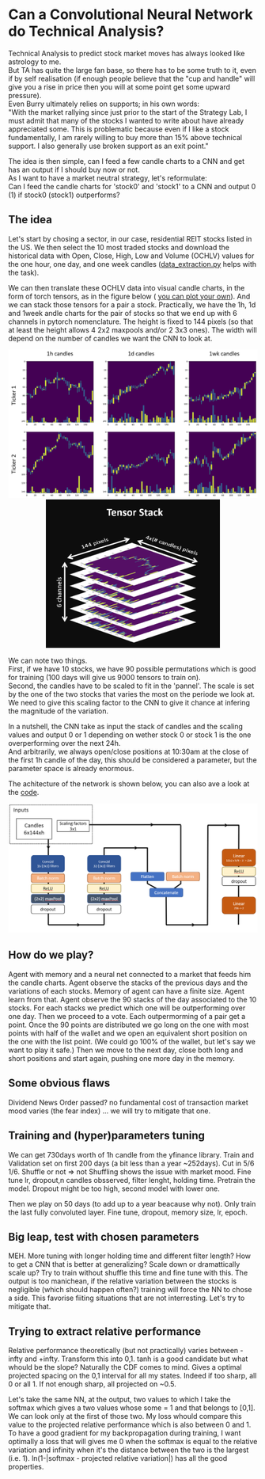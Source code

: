 # Can a Convolutional Neural Network do Technical Analysis?

Technical Analysis to predict stock market moves has always looked like astrology to me.  
But TA has quite the large fan base, so there has to be some truth to it, even if by self realisation (if enough people believe that the "cup and handle" will give you a rise in price then you will at some point get some upward pressure).  
Even Burry ultimately relies on supports; in his own words:  
"With the market rallying since just prior to the start of the Strategy Lab, I must admit that many of the stocks I wanted to write about have already appreciated some.
This is problematic because even if I like a stock fundamentally, I am rarely willing to buy more than 15% above technical support.
I also generally use broken support as an exit point."

The idea is then simple, can I feed a few candle charts to a CNN and get has an output if I should buy now or not.  
As I want to have a market neutral strategy, let's reformulate:  
Can I feed the candle charts for 'stock0' and 'stock1' to a CNN and output 0 (1) if stock0 (stock1) outperforms?

## The idea

Let's start by chosing a sector, in our case, residential REIT stocks listed in the US.
We then select the 10 most traded stocks and download the historical data with Open, Close, High, Low and Volume (OCHLV) values for the one hour, one day, and one week candles ([data_extraction.py](data_extraction.py) helps with the task).

We can then translate these OCHLV data into visual candle charts, in the form of torch tensors, as in the figure below ( [you can plot your own](plot_candles.py)). 
And we can stack those tensors for a pair a stock.
Practically, we have the 1h, 1d and 1week andle charts for the pair of stocks so that we end up with 6 channels in pytorch nomenclature.
The height is fixed to 144 pixels (so that at least the height allows 4 2x2 maxpools and/or 2 3x3 ones).
The width will depend on the number of candles we want the CNN to look at.

<p align = "center">
<img src="images/all_candles.PNG" height=300>
<img src="images/tensor_stack.PNG" height=300>
</p>

We can note two things.  
First, if we have 10 stocks, we have 90 possible permutations which is good for training (100 days will give us 9000 tensors to train on).  
Second, the candles have to be scaled to fit in the 'pannel'. The scale is set by the one of the two stocks that varies the most on the periode we look at.
We need to give this scaling factor to the CNN to give it chance at infering the magnitude of the variation.

In a nutshell, the CNN take as input the stack of candles and the scaling values and output 0 or 1 depending on wether stock 0 or stock 1 is the one overperforming over the next 24h.  
And arbitrarily, we always open/close positions at 10:30am at the close of the first 1h candle of the day, this should be considered a parameter, but the parameter space is already enormous.

The achitecture of the network is shown below, you can also ave a look at the [code](neuralnet.py).

<p align = "center">
<img src="images\neuralnet_architecture.PNG" width = 700>
</p>


## How do we play?

Agent with memory and a neural net connected to a market that feeds him the candle charts.
Agent observe the stacks of the previous days and the variations of each stocks.
Memory of agent can have a finite size.
Agent learn from that.
Agent observe the 90 stacks of the day associated to the 10 stocks.
For each stacks we predict which one will be outperforming over one day.
Then we proceed to a vote. Each outpermorming of a pair get a point.
Once the 90 points are distributed we go long on the one with most points with half of the wallet and we open an equivalent short position on the one with the list point.
(We could go 100% of the wallet, but let's say we want to play it safe.)
Then we move to the next day, close both long and short positions and start again, pushing one more day in the memory.

## Some obvious flaws

Dividend
News
Order passed?
no fundamental
cost of transaction
market mood varies (the fear index) ... we will try to mitigate that one.

## Training and (hyper)parameters tuning

We can get 730days worth of 1h candle from the yfinance library.
Train and Validation set on first 200 days (a bit less than a year ~252days).
Cut in 5/6 1/6.
Shuffle or not => not Shuffling shows the issue with market mood.
Fine tune lr, dropout,n candles obsserved, filter lenght, holding time.
Pretrain the model.
Dropout might be too high, second model with lower one.

Then we play on 50 days (to add up to a year beacause why not).
Only train the last fully convoluted layer.
Fine tune, dropout, memory size, lr, epoch.

## Big leap, test with chosen parameters

MEH.
More tuning with longer holding time and different filter length?
How to get a CNN that is better at generalizing? Scale down or dramattically scale up?
Try to train without shuffle this time and fine tune with this. 
The output is too manichean, if the relative variation between the stocks is negligible (which should happen often?) training will force the NN to chose a side. This favorise fiiting situations that are not interresting.
Let's try to mitigate that.

## Trying to extract relative performance

Relative performance theoretically (but not practically) varies between -infty and +infty.
Transform this into 0,1.
tanh is a good candidate but what whould be the slope?
Naturally the CDF comes to mind.
Gives a optimal projected spacing on the 0,1 interval for all my states.
Indeed if too sharp, all 0 or all 1.
If not enough sharp, all projected on ~0.5.

Let's take the same NN, at the output, two values to which I take the softmax which gives a two values whose some = 1 and that belongs to [0,1]. We can look only at the first of those two.
My loss whould compare this value to the projected relative performance which is also between 0 and 1.
To have a good gradient for my backpropagation during training, I want optimally a loss that will gives me 0 when the softmax is equal to the relative variation and infinity when it's the distance between the two is the largest (i.e. 1).
ln(1-|softmax - projected relative variation|) has all the good properties. 